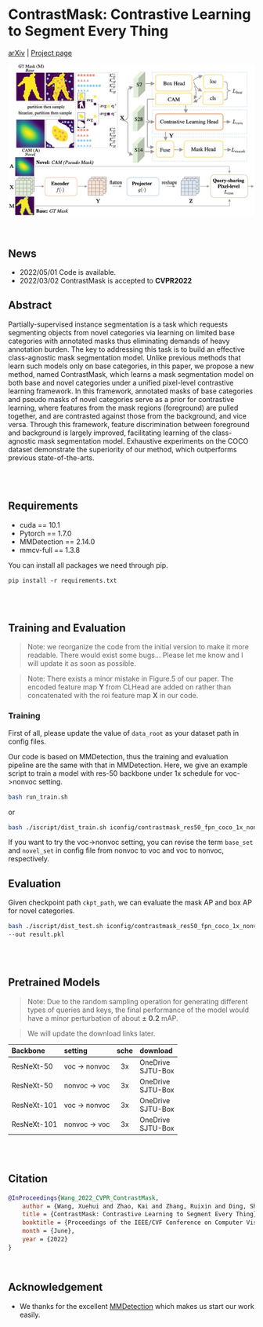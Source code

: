# ContrastMask: Contrastive Learning to Segment Every Thing


[arXiv](https://arxiv.org/abs/2203.09775) | [Project page](https://blog.huiserwang.site/2022-03/Project-ContrastMask)

![image](./images/image.jpg)

<br>

## News
- 2022/05/01 Code is available.
- 2022/03/02 ContrastMask is accepted to **CVPR2022**

## Abstract
Partially-supervised instance segmentation is a task which requests segmenting objects from novel categories via learning on limited base categories with annotated masks thus eliminating demands of heavy annotation burden. The key to addressing this task is to build an effective class-agnostic mask segmentation model. Unlike previous methods that learn such models only on base categories, in this paper, we propose a new method, named ContrastMask, which learns a mask segmentation model on both base and novel categories under a unified pixel-level contrastive learning framework. In this framework, annotated masks of base categories and pseudo masks of novel categories serve as a prior for contrastive learning, where features from the mask regions (foreground) are pulled together, and are contrasted against those from the background, and vice versa. Through this framework, feature discrimination between foreground and background is largely improved, facilitating learning of the class-agnostic mask segmentation model. Exhaustive experiments on the COCO dataset demonstrate the superiority of our method, which outperforms previous state-of-the-arts.

<br>
<br>

## Requirements
- cuda == 10.1
- Pytorch == 1.7.0
- MMDetection == 2.14.0
- mmcv-full == 1.3.8

You can install all packages we need through pip.
``` shell
pip install -r requirements.txt
```

<br>
<br>

## Training and Evaluation
> Note: we reorganize the code from the initial version to make it more readable. There would exist some bugs... Please let me know and I will update it as soon as possible.

> Note: There exists a minor mistake in Figure.5 of our paper. The encoded feature map $`\textbf{Y}`$ from CLHead are added on rather than concatenated with the roi feature map $`\textbf{X}`$ in our code.

### Training

First of all, please update the value of ``data_root`` as your dataset path in config files.

Our code is based on MMDetection, thus the training and evaluation pipeline are the same with that in MMDetection. Here, we give an example script to train a model with res-50 backbone under 1x schedule for voc->nonvoc setting.
``` bash
bash run_train.sh
```
or
``` bash
bash ./iscript/dist_train.sh iconfig/contrastmask_res50_fpn_coco_1x_nonvoc2voc.py --deterministic --seed 0 --work-dir /home/huiser/Desktop/Codes/ContrastMask/test_dir --work_id 20220430 --exp_details reorganized_code_for_github
```
If you want to try the voc->nonvoc setting, you can revise the term ``base_set`` and ``novel_set`` in config file from nonvoc to voc and voc to nonvoc, respectively.

## Evaluation
Given checkpoint path ``ckpt_path``, we can evaluate the mask AP and box AP for novel categories.

``` bash
bash ./iscript/dist_test.sh iconfig/contrastmask_res50_fpn_coco_1x_nonvoc2voc.py $ckpt_path --eval segm bbox \
--out result.pkl 
```

<br>
<br>

## Pretrained Models
> Note: Due to the random sampling operation for generating different types of queries and keys, the final performance of the model would have a minor perturbation of about **$`\pm`$ 0.2** mAP.

> We will update the download links later.

| Backbone | setting | sche | download |
| :---- | :---- | :----: | :---- |
| ResNeXt-50 | voc -> nonvoc | 3x   | OneDrive <br> SJTU-Box|
| ResNeXt-50 | nonvoc -> voc | 3x  | OneDrive <br> SJTU-Box|
| ResNeXt-101 | voc -> nonvoc | 3x  | OneDrive <br> SJTU-Box|
| ResNeXt-101 | nonvoc -> voc | 3x  | OneDrive <br> SJTU-Box|

<br>
<br>

## Citation
``` bibtex
@InProceedings{Wang_2022_CVPR_ContrastMask,
    author = {Wang, Xuehui and Zhao, Kai and Zhang, Ruixin and Ding, Shouhong and Wang, Yan and Shen, Wei},
    title = {ContrastMask: Contrastive Learning to Segment Every Thing},
    booktitle = {Proceedings of the IEEE/CVF Conference on Computer Vision and Pattern Recognition (CVPR)},
    month = {June},
    year = {2022}
}
```

<br>

## Acknowledgement
- We thanks for the excellent [MMDetection](https://github.com/open-mmlab/mmdetection) which makes us start our work easily.
